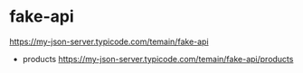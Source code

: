 # fake-api
https://my-json-server.typicode.com/temain/fake-api

- products 
https://my-json-server.typicode.com/temain/fake-api/products
